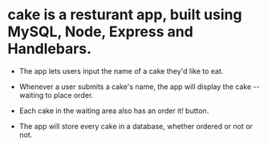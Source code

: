 # cake is a resturant app, built using MySQL, Node, Express and Handlebars.

* The app lets users input the name of a cake they'd like to eat.

* Whenever a user submits a cake's name, the app will display the cake -- waiting to place order.

* Each cake in the waiting area also has an order it! button.

* The app will store every cake in a database, whether ordered or not or not.
